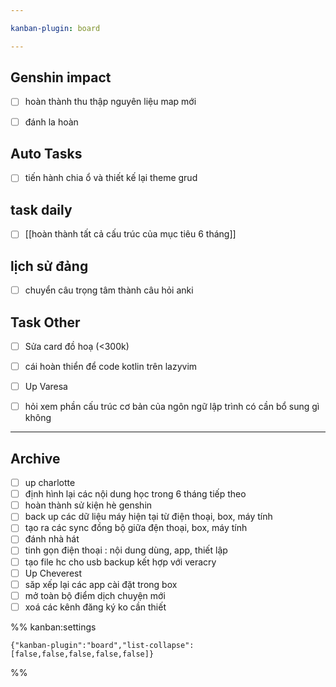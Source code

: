 ```yaml
---

kanban-plugin: board

---
```


## Genshin impact

- [ ] hoàn thành thu thập nguyên liệu map mới
- [ ] đánh la hoàn


## Auto Tasks

- [ ] tiến hành chia ổ và thiết kế lại theme grud


## task daily

- [ ] [[hoàn thành tất cả cấu trúc của mục tiêu 6 tháng]]


## lịch sử đảng

- [ ] chuyển câu trọng tâm thành câu hỏi anki


## Task Other

- [ ] Sửa card đồ hoạ (<300k)
- [ ] cái hoàn thiển để code kotlin trên lazyvim
- [ ] Up Varesa
- [ ] hỏi xem phần cấu trúc cơ bản của ngôn ngữ lập trình có cần bổ sung gì không


***

## Archive

- [ ] up charlotte
- [ ] định hình lại các nội dung học trong 6 tháng tiếp theo
- [ ] hoàn thành sử kiện hè genshin
- [ ] back up các dữ liệu máy hiện tại từ điện thoại, box, máy tính
- [ ] tạo ra các sync đồng bộ giữa đện thoại, box, máy tính
- [ ] đánh nhà hát
- [ ] tinh gọn điện thoại : nội dung dùng, app, thiết lập
- [ ] tạo file hc cho usb backup kết hợp với veracry
- [ ] Up Cheverest
- [ ] săp xếp lại các app cài đặt trong box
- [ ] mở toàn bộ điểm dịch chuyện mới
- [ ] xoá các kênh đăng ký ko cần thiết

%% kanban:settings
```
{"kanban-plugin":"board","list-collapse":[false,false,false,false,false]}
```
%%